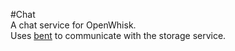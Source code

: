 #Chat   
A chat service for OpenWhisk.   
Uses [bent](https://github.com/mikeal/bent) to communicate with the storage service.  
